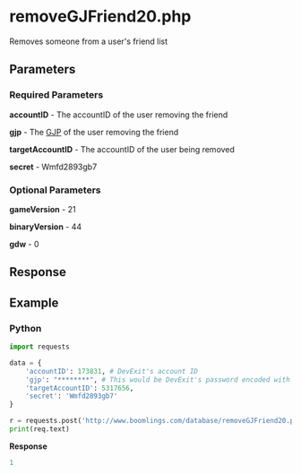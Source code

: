 # removeGJFriend20.php

Removes someone from a user's friend list

## Parameters

### Required Parameters

**accountID** - The accountID of the user removing the friend

**gjp** - The [GJP](/topics/encryption/gjp.md) of the user removing the friend

**targetAccountID** - The accountID of the user being removed

**secret** - Wmfd2893gb7

### Optional Parameters

**gameVersion** - 21

**binaryVersion** - 44

**gdw** - 0

## Response



## Example

<!-- tabs:start -->

### **Python**

```py
import requests

data = {
    'accountID': 173831, # DevExit's account ID
    'gjp': "********", # This would be DevExit's password encoded with GJP encryption
    'targetAccountID': 5317656,
    'secret': 'Wmfd2893gb7'
}

r = requests.post('http://www.boomlings.com/database/removeGJFriend20.php', data=data)
print(req.text)
```

**Response**
```py
1
```

<!-- tabs:end -->